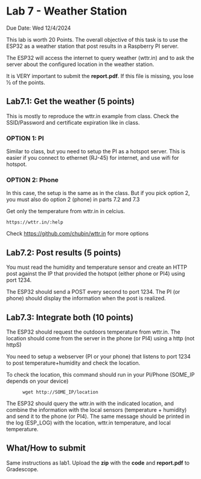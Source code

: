 # Lab 7 - Weather Station

Due Date: Wed 12/4/2024

This lab is worth 20 Points. The overall objective of this task is to use the
ESP32 as a weather station that post results in a Raspberry PI server.

The ESP32 will access the internet to query weather (wttr.in) and to ask the server
about the configured location in the weather station.

It is VERY important to submit the **report.pdf**. If this file is missing, you
lose 1⁄2 of the points.

## Lab7.1: Get the weather (5 points)

This is mostly to reproduce the wttr.in example from class. Check the
SSID/Password and certificate expiration like in class.

### OPTION 1: PI
 Similar to class, but you need to setup the PI as a hotspot server. This is
 easier if you connect to ethernet (RJ-45) for internet, and use wifi for
 hotspot.

### OPTION 2: Phone
 In this case, the setup is the same as in the class. But if you pick option 2,
 you must also do option 2 (phone) in parts 7.2 and 7.3

Get only the temperature from wttr.in in celcius.

```
https://wttr.in/:help
```

Check https://github.com/chubin/wttr.in for more options

## Lab7.2: Post results (5 points)

You must read the humidity and temperature sensor and create an HTTP post
against the IP that provided the hotspot (either phone or PI4) using port 1234.

The ESP32 should send a POST every second to port 1234. The PI (or phone)
should display the information when the post is realized.

## Lab7.3: Integrate both (10 points)

The ESP32 should request the outdoors temperature from wttr.in. The location
should come from the server in the phone (or PI4) using a http (not httpS)

You need to setup a webserver (PI or your phone) that listens to port 1234 to
post temperature+humidity and check the location.

To check the location, this command should run in your PI/Phone (SOME_IP depends on your device)

```
      wget http://SOME_IP/location
```

The ESP32 should query the wttr.in with the indicated location, and combine the
information with the local sensors (temperature + humidity) and send it to the
phone (or PI4). The same message should be printed in the log (ESP_LOG) with
the location, wttr.in temperature, and local temperature.

## What/How to submit

Same instructions as lab1. Upload the **zip** with the **code**
and **report.pdf** to Gradescope.

